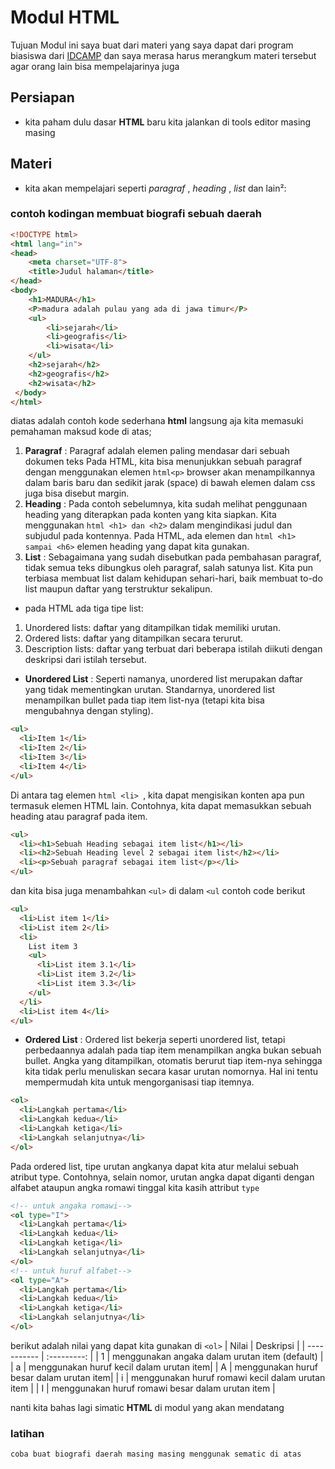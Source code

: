 # Modul HTML

Tujuan Modul ini saya buat dari materi yang saya dapat dari program biasiswa dari [IDCAMP](https://idcamp.ioh.co.id)
dan saya merasa harus merangkum materi tersebut agar orang lain bisa mempelajarinya juga

## Persiapan

- kita paham dulu dasar __HTML__ baru  kita jalankan di tools editor masing masing

## Materi

* kita akan mempelajari seperti _paragraf_ , _heading_ , _list_ dan lain²:

### contoh kodingan membuat biografi sebuah daerah
```html 
<!DOCTYPE html>
<html lang="in">
<head>
    <meta charset="UTF-8">
    <title>Judul halaman</title>
</head>
<body>
    <h1>MADURA</h1>
    <P>madura adalah pulau yang ada di jawa timur</P>
    <ul>
        <li>sejarah</li>
        <li>geografis</li>
        <li>wisata</li>
    </ul>
    <h2>sejarah</h2>
    <h2>geografis</h2>
    <h2>wisata</h2>
 </body>
</html>
```
diatas adalah contoh kode sederhana __html__ langsung aja kita memasuki pemahaman maksud kode di atas;

1. __Paragraf__  : Paragraf adalah elemen paling mendasar dari sebuah dokumen teks Pada HTML, kita bisa menunjukkan sebuah paragraf dengan menggunakan elemen ```html<p>``` browser akan menampilkannya dalam baris baru dan sedikit jarak (space) di bawah elemen dalam css juga bisa disebut margin. 
2. __Heading__ : Pada contoh sebelumnya, kita sudah melihat  penggunaan heading yang diterapkan pada konten yang kita siapkan. Kita menggunakan ```html <h1> dan <h2>``` dalam mengindikasi judul dan subjudul pada kontennya. Pada HTML, ada elemen dan ```html <h1> sampai <h6>``` elemen heading yang dapat kita gunakan.
3. __List__ : Sebagaimana yang sudah disebutkan pada pembahasan paragraf, tidak semua teks dibungkus oleh paragraf, salah satunya list. Kita pun terbiasa membuat list dalam kehidupan sehari-hari, baik membuat to-do list maupun daftar yang terstruktur sekalipun.
* pada HTML ada tiga tipe list:
1. Unordered lists: daftar yang ditampilkan tidak memiliki urutan. 
2. Ordered lists: daftar yang ditampilkan secara terurut.
3. Description lists: daftar yang terbuat dari beberapa istilah diikuti dengan deskripsi dari istilah tersebut.

* __Unordered List__ :
Seperti namanya, unordered list merupakan daftar yang tidak mementingkan urutan. Standarnya, unordered list menampilkan bullet pada tiap item list-nya (tetapi kita bisa mengubahnya dengan styling).
```html 
<ul>
  <li>Item 1</li>
  <li>Item 2</li>
  <li>Item 3</li>
  <li>Item 4</li>
</ul>
```
Di antara tag elemen ```html <li> ```, kita dapat mengisikan konten apa pun termasuk elemen HTML lain. Contohnya, kita dapat memasukkan sebuah heading atau paragraf pada item.
```html
<ul>
  <li><h1>Sebuah Heading sebagai item list</h1></li>
  <li><h2>Sebuah Heading level 2 sebagai item list</h2></li>
  <li><p>Sebuah paragraf sebagai item list</p></li>
</ul>
```
dan kita bisa juga menambahkan ```<ul>``` di dalam ```<ul``` contoh code berikut 
```html
<ul>
  <li>List item 1</li>
  <li>List item 2</li>
  <li>
    List item 3
    <ul>
      <li>List item 3.1</li>
      <li>List item 3.2</li>
      <li>List item 3.3</li>
    </ul>
  </li>
  <li>List item 4</li>
</ul>
```
* __Ordered List__ : Ordered list bekerja seperti unordered list, tetapi perbedaannya adalah pada tiap item menampilkan angka bukan sebuah bullet. Angka yang ditampilkan, otomatis berurut tiap item-nya sehingga kita tidak perlu menuliskan secara kasar urutan nomornya. Hal ini tentu mempermudah kita untuk mengorganisasi tiap itemnya.
```html
<ol>
  <li>Langkah pertama</li>
  <li>Langkah kedua</li>
  <li>Langkah ketiga</li>
  <li>Langkah selanjutnya</li>
</ol>
```
Pada ordered list, tipe urutan angkanya dapat kita atur melalui sebuah atribut type. Contohnya, selain nomor, urutan angka dapat diganti dengan alfabet ataupun angka romawi tinggal kita kasih attribut ```type```

```html
<!-- untuk angaka romawi-->
<ol type="I">
  <li>Langkah pertama</li>
  <li>Langkah kedua</li>
  <li>Langkah ketiga</li>
  <li>Langkah selanjutnya</li>
</ol>
<!-- untuk huruf alfabet-->
<ol type="A">
  <li>Langkah pertama</li>
  <li>Langkah kedua</li>
  <li>Langkah ketiga</li>
  <li>Langkah selanjutnya</li>
</ol>
```
berikut adalah nilai yang dapat kita gunakan di ```<ol>```
| Nilai | Deskripsi |
| ----------- | :---------: |
| 1 | menggunakan angaka dalam urutan item (default) |
| a | menggunakan huruf kecil dalam urutan item|
| A | menggunakan huruf besar dalam urutan item|
| i | menggunakan huruf romawi kecil dalam urutan item |
| I | menggunakan huruf romawi besar dalam urutan item |



nanti kita bahas lagi simatic __HTML__ di modul yang akan mendatang
### latihan
```
coba buat biografi daerah masing masing menggunak sematic di atas
```

